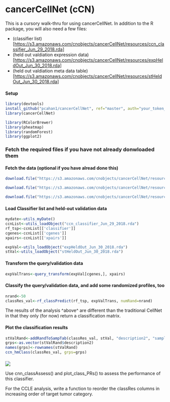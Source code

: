 # cancerCellNet (cCN)


This is a cursory walk-thru for using cancerCellNet. In addition to the R package, you will also need a few files:

- (classifier list)[https://s3.amazonaws.com/cnobjects/cancerCellNet/resources/ccn_classifier_Jun_29_2018.rda]
- (held out valdiation expression data)[https://s3.amazonaws.com/cnobjects/cancerCellNet/resources/expHeldOut_Jun_30_2018.rda]
- (held out valdiation meta data table)[https://s3.amazonaws.com/cnobjects/cancerCellNet/resources/stHeldOut_Jun_30_2018.rda]


#### Setup
```R
library(devtools)
install_github("pcahan1/cancerCellNet", ref="master", auth="your_token_here")
library(cancerCellNet)

library(RColorBrewer)
library(pheatmap)
library(randomForest)
library(ggplot2)
```

### Fetch the required files if you have not already donwloaded them
#### Fetch the data (optional if you have alread done this)
```R
download.file("https://s3.amazonaws.com/cnobjects/cancerCellNet/resources/ccn_classifier_Jun_29_2018.rda", "ccn_classifier_Jun_29_2018.rda")

download.file("https://s3.amazonaws.com/cnobjects/cancerCellNet/resources/expHeldOut_Jun_30_2018.rda", "expHeldOut_Jun_29_2018.rda")

download.file("https://s3.amazonaws.com/cnobjects/cancerCellNet/resources/stHeldOut_Jun_30_2018.rda", "stHeldOut_Jun_29_2018.rda")

```

#### Load Classifier list and held-out validation data
```R
mydate<-utils_myDate()
ccnList<-utils_loadObject("ccn_classifier_Jun_29_2018.rda")
rf_tsp<-ccnList[['classifier']]
cgenes<-ccnList[['cgenes']]
xpairs<-ccnList[['xpairs']]

expVal<-utils_loadObject("expHeldOut_Jun_30_2018.rda")
stVal<-utils_loadObject("stHeldOut_Jun_30_2018.rda")
```

#### Transform the query/validation data
```R
expValTrans<-query_transform(expVal[cgenes,], xpairs)
```

#### Classify the query/validation data, and add some randomized profiles, too
```R
nrand<-50
classRes_val<-rf_classPredict(rf_tsp, expValTrans, numRand=nrand)
```

The results of the analysis ^above^ are different than the traditional CellNet in that they only (for now) return a classification matrix.

#### Plot the classification results
```R
stValRand<-addRandToSampTab(classRes_val, stVal, "description2", "sample_name")
grps<-as.vector(stValRand$description2)
names(grps)<-rownames(stValRand)
ccn_hmClass(classRes_val, grps=grps)
```


####

![](md_img/hmClass_val_Jun_30_2018.png)


Use cnn_classAssess() and plot_class_PRs() to assess the performance of this classifier.

For the CCLE analysis, write a function to reorder the classRes columns in increasing order of target tumor category.











